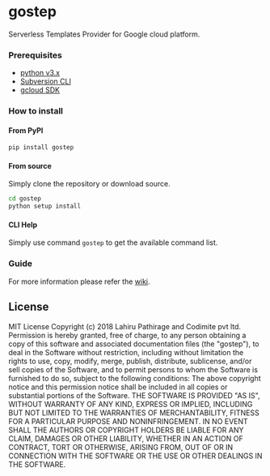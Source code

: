 # gostep
Serverless Templates Provider for Google cloud platform.

### Prerequisites

* [python v3.x](https://www.python.org/downloads/)
* [Subversion CLI](https://subversion.apache.org/packages.html)
* [gcloud SDK](https://cloud.google.com/sdk)


### How to install

#### From PyPI
```bash
pip install gostep
```

#### From source
Simply clone the repository or download source.
```bash
cd gostep
python setup install
```

#### CLI Help
Simply use command `gostep` to get the available command list.

### Guide
For more information please refer the [wiki](https://github.com/codimite/gostep/wiki).

## License
MIT License
Copyright (c) 2018 Lahiru Pathirage and Codimite pvt ltd.
Permission is hereby granted, free of charge, to any person obtaining a copy
of this software and associated documentation files (the "gostep"), to deal
in the Software without restriction, including without limitation the rights
to use, copy, modify, merge, publish, distribute, sublicense, and/or sell
copies of the Software, and to permit persons to whom the Software is
furnished to do so, subject to the following conditions:
The above copyright notice and this permission notice shall be included in all
copies or substantial portions of the Software.
THE SOFTWARE IS PROVIDED "AS IS", WITHOUT WARRANTY OF ANY KIND, EXPRESS OR
IMPLIED, INCLUDING BUT NOT LIMITED TO THE WARRANTIES OF MERCHANTABILITY,
FITNESS FOR A PARTICULAR PURPOSE AND NONINFRINGEMENT. IN NO EVENT SHALL THE
AUTHORS OR COPYRIGHT HOLDERS BE LIABLE FOR ANY CLAIM, DAMAGES OR OTHER
LIABILITY, WHETHER IN AN ACTION OF CONTRACT, TORT OR OTHERWISE, ARISING FROM,
OUT OF OR IN CONNECTION WITH THE SOFTWARE OR THE USE OR OTHER DEALINGS IN THE
SOFTWARE.
